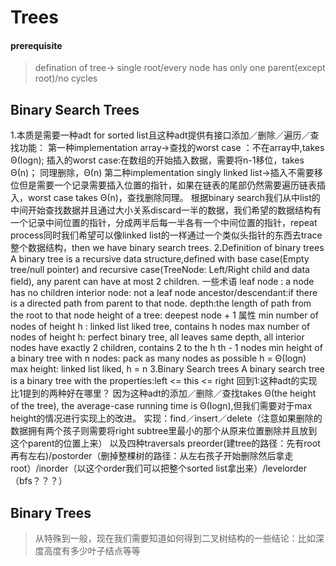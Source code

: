 # Trees
#### prerequisite
> defination of tree-> single root/every node has only one parent(except root)/no cycles
## Binary Search Trees

1.本质是需要一种adt for sorted list且这种adt提供有接口添加／删除／遍历／查找功能：
第一种implementation array->查找的worst case ：不在array中,takes Θ(logn);
插入的worst case:在数组的开始插入数据，需要将n-1移位，takes Θ(n)；
同理删除，Θ(n)
第二种implementation singly linked list->插入不需要移位但是需要一个记录需要插入位置的指针，如果在链表的尾部仍然需要遍历链表插入，worst case takes Θ(n)，查找删除同理。
根据binary search我们从中list的中间开始查找数据并且通过大小关系discard一半的数据，我们希望的数据结构有一个记录中间位置的指针，分成两半后每一半各有一个中间位置的指针，repeat process同时我们希望可以像linked list的一样通过一个类似头指针的东西去trace整个数据结构，then we have binary search trees.
2.Definition of binary trees
A binary tree is a recursive data structure,defined with base case(Empty tree/null pointer) and recursive case(TreeNode: Left/Right child and data field), any parent can have at most 2 children.
一些术语
leaf node : a node has no children
interior node: not a leaf node
ancestor/descendant:if there is a directed path from parent to that node.
depth:the length of path from the root to that node
height of a tree: deepest node + 1
属性
min number of nodes of height h : linked list liked tree, contains h nodes
max number of nodes of height h: perfect binary tree, all leaves same depth, all interior nodes have exactly 2 children, contains 2 to the h th  - 1 nodes
min height of a binary tree with n nodes: pack as many nodes as possible h = Θ(logn)
max height: linked list liked, h = n 
3.Binary Search trees
A binary search tree is a binary tree with the properties:left <= this <= right 
回到1:这种adt的实现比1提到的两种好在哪里？
因为这种adt的添加／删除／查找takes  Θ(the height of the tree), the average-case running time is Θ(logn),但我们需要对于max height的情况进行实现上的改进。
实现：find／insert／delete（注意如果删除的数据拥有两个孩子则需要将right subtree里最小的那个从原来位置删除并且放到这个parent的位置上来） 以及四种traversals preorder(建tree的路径：先有root再有左右)/postorder（删掉整棵树的路径：从左右孩子开始删除然后拿走root）/inorder（以这个order我们可以把整个sorted list拿出来）/levelorder（bfs？？？）

## Binary Trees

>从特殊到一般，现在我们需要知道如何得到二叉树结构的一些结论：比如深度高度有多少叶子结点等等